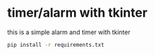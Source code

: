 # timer/alarm with tkinter

this is a simple alarm and timer with tkinter

```cmd
pip install -r requirements.txt
```
